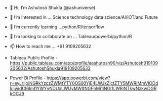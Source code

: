 - 👋 Hi, I’m Ashutosh Shukla (@ashuniverse)
- 👀 I’m interested in ... Science technology data science/AI/IOT/and Future
- 🌱 I’m currently learning ...python/R/tensorflow
- 💞️ I’m looking to collaborate on ... Tableau/powerbi/python/R
- 📫 How to reach me ... +91 9109205632

- Tableau Public Profile - https://public.tableau.com/app/profile/aashutosh90/viz/Ashutosh919109205632/AshutoshShukla919109205632
- Power Bi Profile -       https://app.powerbi.com/view?r=eyJrIjoiNGRkYzczZWMtYTY0OS00YjE4LWJkZjctZTY5MWRlMmVlODdkIiwidCI6ImI1YWYyNDUxLWUyMWItNGFhMi1iNGI1LWRjNTkwNzkwOGRkOCJ9

<!---
ashuniverse/ashuniverse is a ✨ special ✨ repository because its `README.md` (this file) appears on your GitHub profile.
You can click the Preview link to take a look at your changes.
--->
